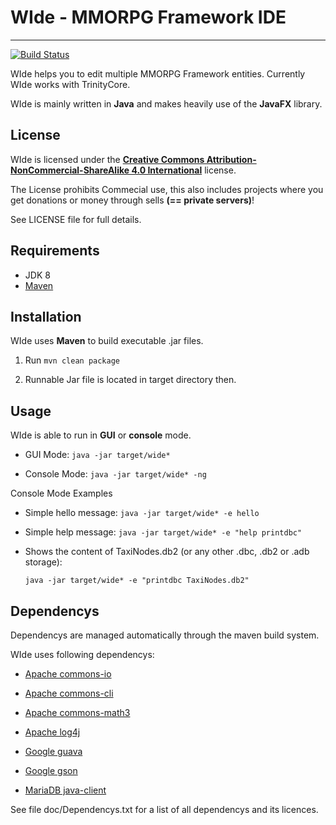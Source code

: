 # WIde - MMORPG Framework IDE #
---------------------------------
[![Build Status](https://travis-ci.org/Naios/WIde.svg)](https://travis-ci.org/Naios/WIde)

WIde helps you to edit multiple MMORPG Framework entities.
Currently WIde works with TrinityCore.

WIde is mainly written in **Java** and makes heavily use of the **JavaFX** library.

License
-------------
WIde is licensed under the [**Creative Commons Attribution-NonCommercial-ShareAlike 4.0 International**](http://creativecommons.org/licenses/by-nc-sa/4.0/) license.

The License prohibits Commecial use, this also includes projects where you get donations or money through sells **(== private servers)**!

See LICENSE file for full details.

Requirements
---------------
- JDK 8
- [Maven](http://maven.apache.org/)

Installation
--------------
WIde uses **Maven** to build executable .jar files.

1. Run `mvn clean package`

1. Runnable Jar file is located in target directory then.

Usage
-------------
WIde is able to run in **GUI** or **console** mode.

- GUI Mode:	`java -jar target/wide*`

- Console Mode: `java -jar target/wide* -ng`

Console Mode Examples

- Simple hello message: `java -jar target/wide* -e hello`

- Simple help message: `java -jar target/wide* -e "help printdbc"`

- Shows the content of TaxiNodes.db2 (or any other .dbc, .db2 or .adb storage):

    `java -jar target/wide* -e "printdbc TaxiNodes.db2"`

Dependencys
--------------
Dependencys are managed automatically through the maven build system.

WIde uses following dependencys:

- [Apache commons-io](http://commons.apache.org/proper/commons-io/)

- [Apache commons-cli](http://commons.apache.org/proper/commons-cli/)

- [Apache commons-math3](http://commons.apache.org/proper/commons-math/)

- [Apache log4j](http://logging.apache.org/log4j/2.x/)

- [Google guava](https://github.com/google/guava/)

- [Google gson](https://code.google.com/p/google-gson/)

- [MariaDB java-client](https://mariadb.com/kb/en/mariadb/client-libraries/mariadb-java-client/)

See file doc/Dependencys.txt for a list of all dependencys and its licences.
